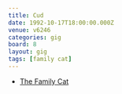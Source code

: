 ```yaml
---
title: Cud
date: 1992-10-17T18:00:00.000Z
venue: v6246
categories: gig
board: 8
layout: gig
tags: [family cat]
---
```

+ <a href="/wiki/family+cat">The Family Cat</a>